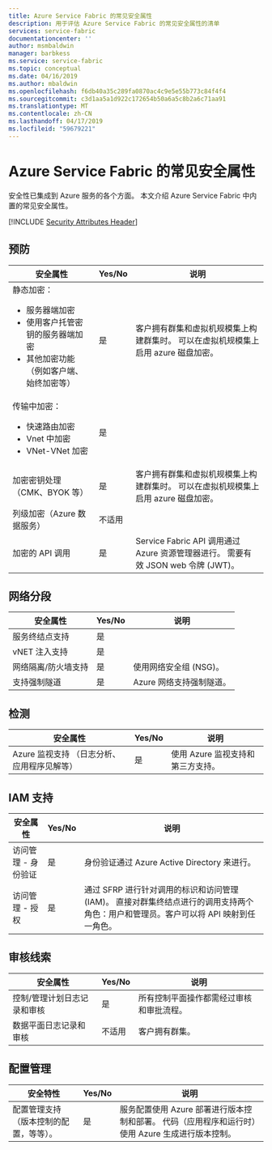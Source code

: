 ```yaml
---
title: Azure Service Fabric 的常见安全属性
description: 用于评估 Azure Service Fabric 的常见安全属性的清单
services: service-fabric
documentationcenter: ''
author: msmbaldwin
manager: barbkess
ms.service: service-fabric
ms.topic: conceptual
ms.date: 04/16/2019
ms.author: mbaldwin
ms.openlocfilehash: f6db40a35c289fa0870ac4c9e5e55b773c84f4f4
ms.sourcegitcommit: c3d1aa5a1d922c172654b50a6a5c8b2a6c71aa91
ms.translationtype: MT
ms.contentlocale: zh-CN
ms.lasthandoff: 04/17/2019
ms.locfileid: "59679221"
---
```

# <a name="common-security-attributes-for-azure-service-fabric"></a>Azure Service Fabric 的常见安全属性

安全性已集成到 Azure 服务的各个方面。 本文介绍 Azure Service Fabric 中内置的常见安全属性。 

[!INCLUDE [Security Attributes Header](../../includes/security-attributes-header.md)]

## <a name="preventative"></a>预防

| 安全属性 | Yes/No | 说明 |
|---|---|--|
| 静态加密：<ul><li>服务器端加密</li><li>使用客户托管密钥的服务器端加密</li><li>其他加密功能（例如客户端、始终加密等）</ul>| 是 | 客户拥有群集和虚拟机规模集上构建群集时。 可以在虚拟机规模集上启用 azure 磁盘加密。 |
| 传输中加密：<ul><li>快速路由加密</li><li>Vnet 中加密</li><li>VNet-VNet 加密</ul>| 是 |  |
| 加密密钥处理（CMK、BYOK 等）| 是 | 客户拥有群集和虚拟机规模集上构建群集时。 可以在虚拟机规模集上启用 azure 磁盘加密。 |
| 列级加密（Azure 数据服务）| 不适用 |  |
| 加密的 API 调用| 是 | Service Fabric API 调用通过 Azure 资源管理器进行。 需要有效 JSON web 令牌 (JWT)。 |

## <a name="network-segmentation"></a>网络分段

| 安全属性 | Yes/No | 说明 |
|---|---|--|
| 服务终结点支持| 是 |  |
| vNET 注入支持| 是 |  |
| 网络隔离/防火墙支持| 是 | 使用网络安全组 (NSG)。 |
| 支持强制隧道 | 是 | Azure 网络支持强制隧道。 |

## <a name="detection"></a>检测

| 安全属性 | Yes/No | 说明|
|---|---|--|
| Azure 监视支持 （日志分析、 应用程序见解等）| 是 | 使用 Azure 监视支持和第三方支持。 |

## <a name="iam-support"></a>IAM 支持

| 安全属性 | Yes/No | 说明|
|---|---|--|
| 访问管理 - 身份验证| 是 | 身份验证通过 Azure Active Directory 来进行。 |
| 访问管理 - 授权| 是 | 通过 SFRP 进行针对调用的标识和访问管理 (IAM)。 直接对群集终结点进行的调用支持两个角色：用户和管理员。客户可以将 API 映射到任一角色。 |


## <a name="audit-trail"></a>审核线索

| 安全属性 | Yes/No | 说明|
|---|---|--|
| 控制/管理计划日志记录和审核| 是 | 所有控制平面操作都需经过审核和审批流程。 |
| 数据平面日志记录和审核| 不适用 | 客户拥有群集。  |

## <a name="configuration-management"></a>配置管理

| 安全特性 | Yes/No | 说明|
|---|---|--|
| 配置管理支持 （版本控制的配置，等等）。| 是 | 服务配置使用 Azure 部署进行版本控制和部署。 代码（应用程序和运行时）使用 Azure 生成进行版本控制。